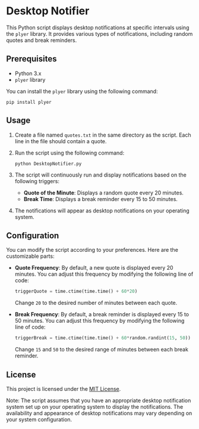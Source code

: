 # Desktop Notifier

This Python script displays desktop notifications at specific intervals using the `plyer` library. It provides various types of notifications, including random quotes and break reminders.

## Prerequisites

- Python 3.x
- `plyer` library

You can install the `plyer` library using the following command:

```
pip install plyer
```

## Usage

1. Create a file named `quotes.txt` in the same directory as the script. Each line in the file should contain a quote.

2. Run the script using the following command:

   ```
   python DesktopNotifier.py
   ```

3. The script will continuously run and display notifications based on the following triggers:

   - **Quote of the Minute**: Displays a random quote every 20 minutes.
   - **Break Time**: Displays a break reminder every 15 to 50 minutes.

4. The notifications will appear as desktop notifications on your operating system.

## Configuration

You can modify the script according to your preferences. Here are the customizable parts:

- **Quote Frequency**: By default, a new quote is displayed every 20 minutes. You can adjust this frequency by modifying the following line of code:

  ```python
  triggerQuote = time.ctime(time.time() + 60*20)
  ```

  Change `20` to the desired number of minutes between each quote.

- **Break Frequency**: By default, a break reminder is displayed every 15 to 50 minutes. You can adjust this frequency by modifying the following line of code:

  ```python
  triggerBreak = time.ctime(time.time() + 60*random.randint(15, 50))
  ```

  Change `15` and `50` to the desired range of minutes between each break reminder.

## License

This project is licensed under the [MIT License](LICENSE).

Note: The script assumes that you have an appropriate desktop notification system set up on your operating system to display the notifications. The availability and appearance of desktop notifications may vary depending on your system configuration.
